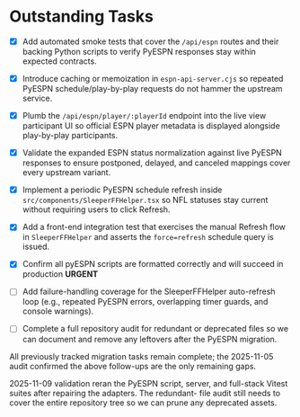 # Outstanding Tasks

- [x] Add automated smoke tests that cover the `/api/espn` routes and their backing Python scripts to verify PyESPN responses stay within expected contracts.
- [x] Introduce caching or memoization in `espn-api-server.cjs` so repeated PyESPN schedule/play-by-play requests do not hammer the upstream service.
- [x] Plumb the `/api/espn/player/:playerId` endpoint into the live view participant UI so official ESPN player metadata is displayed alongside play-by-play participants.
- [x] Validate the expanded ESPN status normalization against live PyESPN responses to ensure postponed, delayed, and canceled mappings cover every upstream variant.
- [x] Implement a periodic PyESPN schedule refresh inside `src/components/SleeperFFHelper.tsx` so NFL statuses stay current without requiring users to click Refresh.
- [x] Add a front-end integration test that exercises the manual Refresh flow in `SleeperFFHelper` and asserts the `force=refresh` schedule query is issued.
- [x] Confirm all pyESPN scripts are formatted correctly and will succeed in production **URGENT**

- [ ] Add failure-handling coverage for the SleeperFFHelper auto-refresh loop (e.g., repeated PyESPN errors, overlapping timer guards, and console warnings).
- [ ] Complete a full repository audit for redundant or deprecated files so we can document and remove any leftovers after the PyESPN migration.

All previously tracked migration tasks remain complete; the 2025-11-05 audit confirmed the above follow-ups are the only
remaining gaps.

2025-11-09 validation reran the PyESPN script, server, and full-stack Vitest suites after repairing the adapters. The redundant-
file audit still needs to cover the entire repository tree so we can prune any deprecated assets.
